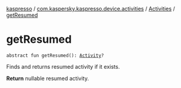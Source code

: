 [kaspresso](../../index.md) / [com.kaspersky.kaspresso.device.activities](../index.md) / [Activities](index.md) / [getResumed](./get-resumed.md)

# getResumed

`abstract fun getResumed(): `[`Activity`](https://developer.android.com/reference/android/app/Activity.html)`?`

Finds and returns resumed activity if it exists.

**Return**
nullable resumed activity.

